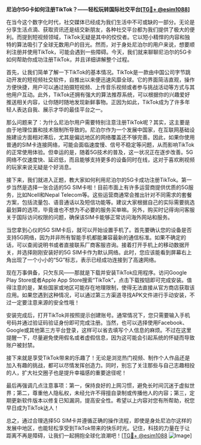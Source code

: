 **尼泊尔5G卡如何注册TikTok？——轻松玩转国际社交平台[[TG💪+ @esim1088](https://t.me/s/esim1088)]**

在当今这个数字化时代，社交媒体已经成为我们生活中不可或缺的一部分。无论是分享生活点滴、获取资讯还是结交新朋友，各种社交平台都为我们提供了极大的便利。而提到短视频领域，TikTok无疑是其中的佼佼者。它以短小精悍的内容和独特的算法吸引了全球无数用户的目光。然而，对于身处尼泊尔的用户来说，想要顺利注册并使用TikTok，可能会遇到一些障碍。今天，我们就来聊聊尼泊尔的5G卡如何帮助你成功注册TikTok，并且详细讲解整个过程。

首先，让我们简单了解一下TikTok的基本情况。TikTok是一款由中国公司字节跳动开发的短视频社交软件，自推出以来便迅速风靡全球。它的界面简洁直观，操作方便快捷，用户可以通过拍摄短视频、上传音乐视频或者参与挑战活动等方式与其他用户互动。此外，TikTok还拥有强大的算法推荐系统，可以根据你的兴趣爱好推送相关内容，让你随时随地发现新鲜事物。正因为如此，TikTok成为了许多年轻人表达自我、展示才华的最佳平台之一。

那么问题来了：为什么尼泊尔用户需要特别注意注册TikTok呢？其实，这主要是由于地理位置和技术限制所导致的。尼泊尔作为一个发展中国家，在互联网基础设施建设方面相对滞后，尤其是偏远地区的网络覆盖还不够完善。因此，如果你使用普通的SIM卡连接网络，可能会面临速度慢、信号不稳定等问题，从而影响TikTok的正常使用体验。但幸运的是，随着5G技术的普及，这一状况正在逐步改善。5G网络不仅速度快、延迟低，而且能够支持更多的设备同时在线，这对于喜欢刷视频的玩家来说无疑是个好消息。

接下来，我们就进入正题，教大家如何利用尼泊尔的5G卡成功注册TikTok。第一步当然是选择一张合适的5G SIM卡啦！目前市面上有许多运营商提供优质的5G服务，比如Ncell和Nepal Telecom等。这些运营商通常会推出针对不同需求的套餐方案，包括流量包、语音通话以及短信功能等。建议大家根据自己的实际需要挑选最划算的选项，毕竟谁也不想为不必要的服务买单嘛。另外，购买时记得询问客服关于国际访问权限的问题，确保该SIM卡能够正常访问海外网站和服务。

当您拿到心仪的5G SIM卡后，就可以开始设置手机了。首先要确认您的设备是否支持5G网络，因为并非所有智能手机都能兼容最新的通信标准。如果不确定的话，可以查阅说明书或者直接联系厂商客服咨询。接着打开手机上的移动数据开关，并选择刚刚安装好的5G SIM卡作为默认网络。此时，您应该能看到屏幕右上角出现了一个小小的“5G”标志，表示已经成功连接到了高速网络。

现在万事俱备，只欠东风——那就是下载并安装TikTok应用程序。访问Google Play Store或者Apple App Store搜索“TikTok”，点击下载按钮即可完成安装。值得注意的是，某些国家或地区可能存在地理限制，使得无法直接从官方商店获取该应用。如果您遇到这种情况，可以通过第三方渠道寻找APK文件进行手动安装，不过一定要注意来源的安全性哦！

安装完成后，打开TikTok并按照提示创建账号。通常情况下，您只需要输入手机号码并通过验证码验证身份即可完成注册。当然，也可以选择使用Facebook、Google或其他第三方平台登录，这样可以省去填写个人信息的麻烦。不过在这里提醒一下，尽量避免使用假名或者虚假信息，因为这可能会引起系统的怀疑而导致账户被封禁。

接下来就是享受TikTok带来的乐趣了！无论是浏览热门视频、制作个人作品还是加入有趣的挑战，都可以尽情发挥创造力。同时，别忘了关注那些与自己志趣相投的人，扩大社交圈子也是提升幸福感的重要途径呢！

最后再强调几点注意事项：第一，保持良好的上网习惯，避免长时间沉迷于虚拟世界；第二，尊重他人隐私权，未经允许不得擅自录制或传播他人的内容；第三，定期更新软件版本以修复已知漏洞，提高安全性。希望以上内容对您有所帮助，祝您早日成为TikTok达人！

总之，通过合理选择5G SIM卡并遵循正确的操作流程，即使是身处尼泊尔这样的发展中地区，也能轻松享受到TikTok带来的快乐时光。记住，科技的力量在于让距离不再是障碍，让我们一起拥抱全球化浪潮吧！[[TG💪+ @esim1088](https://t.me/s/esim1088) ![Image](https://i.postimg.cc/4NQfJmqS/Snipaste-2025-05-13-00-14-12.png)]